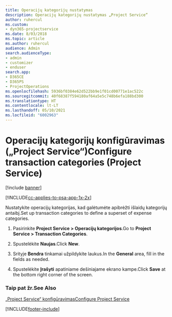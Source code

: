 ```yaml
---
title: Operacijų kategorijų nustatymas
description: Operacijų kategorijų nustatymas „Project Service“
author: ruhercul
ms.custom:
- dyn365-projectservice
ms.date: 8/03/2018
ms.topic: article
ms.author: ruhercul
audience: Admin
search.audienceType:
- admin
- customizer
- enduser
search.app:
- D365CE
- D365PS
- ProjectOperations
ms.openlocfilehash: 5936bf0384e62d522bb9e1f01cd00771e1ac522c
ms.sourcegitcommit: 40f68387f594180af64a5e5c748b6efa188bd300
ms.translationtype: HT
ms.contentlocale: lt-LT
ms.lasthandoff: 05/10/2021
ms.locfileid: "6002963"
---
```

# <a name="configure-transaction-categories-project-service"></a><span data-ttu-id="8352e-103">Operacijų kategorijų konfigūravimas („Project Service“)</span><span class="sxs-lookup"><span data-stu-id="8352e-103">Configure transaction categories (Project Service)</span></span>

[!include [banner](../includes/psa-now-project-operations.md)]

[!INCLUDE[cc-applies-to-psa-app-1x-2x](../includes/cc-applies-to-psa-app-1x-2x.md)]

<span data-ttu-id="8352e-104">Nustatykite operacijų kategorijas, kad galėtumėte apibrėžti išlaidų kategorijų antaibį.</span><span class="sxs-lookup"><span data-stu-id="8352e-104">Set up transaction categories to define a superset of expense categories.</span></span>  
  
1.  <span data-ttu-id="8352e-105">Pasirinkite **Project Service > Operacijų kategorijos**.</span><span class="sxs-lookup"><span data-stu-id="8352e-105">Go to **Project Service > Transaction Categories**.</span></span>  
  
2.  <span data-ttu-id="8352e-106">Spustelėkite **Naujas**.</span><span class="sxs-lookup"><span data-stu-id="8352e-106">Click **New**.</span></span>  
  
3.  <span data-ttu-id="8352e-107">Srityje **Bendra** tinkamai užpildykite laukus.</span><span class="sxs-lookup"><span data-stu-id="8352e-107">In the **General** area, fill in the fields as needed.</span></span>  
  
4.  <span data-ttu-id="8352e-108">Spustelėkite **Įrašyti** apatiniame dešiniajame ekrano kampe.</span><span class="sxs-lookup"><span data-stu-id="8352e-108">Click **Save** at the bottom right corner of the screen.</span></span>  
  
### <a name="see-also"></a><span data-ttu-id="8352e-109">Taip pat žr.</span><span class="sxs-lookup"><span data-stu-id="8352e-109">See Also</span></span>  
 [<span data-ttu-id="8352e-110">„Project Service“ konfigūravimas</span><span class="sxs-lookup"><span data-stu-id="8352e-110">Configure Project Service</span></span>](../psa/configure.md)


[!INCLUDE[footer-include](../includes/footer-banner.md)]